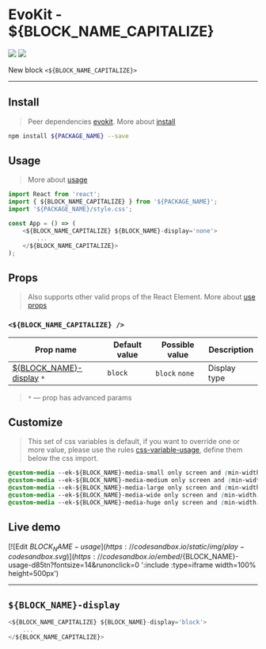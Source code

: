 [evokit]: /packages/evokit/
[CHANGELOG]: /packages/${PACKAGE_NAME}/CHANGELOG.md

[css-variable-usage]: //w3schools.com/css/css3_variables.asp

[create_theme]: /public/theming.html
[installation]: /docs/getting-started/installation.md
[quik-start]: /docs/getting-started/quick-start.md
[use-props]: /docs/props/base.md

[${BLOCK_NAME}-display]: #${BLOCK_NAME}-display


# EvoKit - ${BLOCK_NAME_CAPITALIZE}

[![](https://img.shields.io/npm/v/${PACKAGE_NAME}.svg)](https://www.npmjs.com/package/${PACKAGE_NAME})
[![](https://img.shields.io/badge/page-CHANGELOG-42b983)][CHANGELOG]

<!--
[![npm peer dependency version](https://img.shields.io/npm/dependency-version/${PACKAGE_NAME}/peer/evokit)](https://www.npmjs.com/package/evokit)
-->

New block `<${BLOCK_NAME_CAPITALIZE}>`

---

## Install

> Peer dependencies [evokit]. More about [install][installation]

```bash
npm install ${PACKAGE_NAME} --save
```

## Usage

> More about [usage][quik-start]

```jsx
import React from 'react';
import { ${BLOCK_NAME_CAPITALIZE} } from '${PACKAGE_NAME}';
import '${PACKAGE_NAME}/style.css';

const App = () => (
    <${BLOCK_NAME_CAPITALIZE} ${BLOCK_NAME}-display='none'>
        ...
    </${BLOCK_NAME_CAPITALIZE}>
);
```

## Props

> Also supports other valid props of the React Element. More about [use props][use-props]

### `<${BLOCK_NAME_CAPITALIZE} />`

| Prop name          | Default value    | Possible value | Description  |
|--------------------|------------------|----------------|--------------|
| [${BLOCK_NAME}-display] `*` | `block`          | `block` `none` | Display type |


> `*` — prop has advanced params

## Customize

> This set of css variables is default, if you want to override one or more value, please use the rules [css-variable-usage], define them below the css import.

```css
@custom-media --ek-${BLOCK_NAME}-media-small only screen and (min-width: 480px);
@custom-media --ek-${BLOCK_NAME}-media-medium only screen and (min-width: 768px);
@custom-media --ek-${BLOCK_NAME}-media-large only screen and (min-width: 960px);
@custom-media --ek-${BLOCK_NAME}-media-wide only screen and (min-width: 1200px);
@custom-media --ek-${BLOCK_NAME}-media-huge only screen and (min-width: 1400px);
```

## Live demo

[![Edit ${BLOCK_NAME}-usage](https://codesandbox.io/static/img/play-codesandbox.svg)](https://codesandbox.io/embed/${BLOCK_NAME}-usage-d85tn?fontsize=14&runonclick=0 ':include :type=iframe width=100% height=500px')

---

## `${BLOCK_NAME}-display`

```jsx
<${BLOCK_NAME_CAPITALIZE} ${BLOCK_NAME}-display='block'>
    ...
</${BLOCK_NAME_CAPITALIZE}>
```
